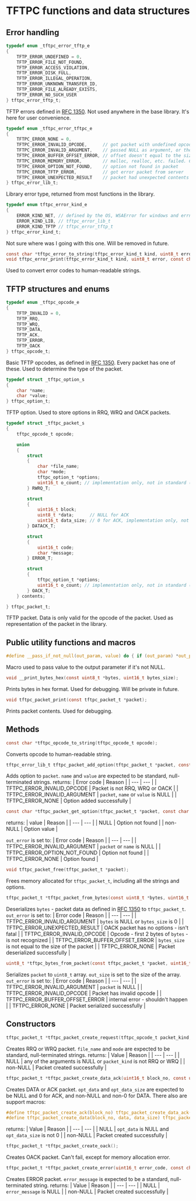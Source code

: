 # TFTPC functions and data structures

Error handling
-----

```c
typedef enum _tftpc_error_tftp_e
{
    TFTP_ERROR_UNDEFINED = 0,
    TFTP_ERROR_FILE_NOT_FOUND,
    TFTP_ERROR_ACCESS_VIOLATION,
    TFTP_ERROR_DISK_FULL,
    TFTP_ERROR_ILLEGAL_OPERATION,
    TFTP_ERROR_UNKNOWN_TRANSFER_ID,
    TFTP_ERROR_FILE_ALREADY_EXISTS,
    TFTP_ERROR_NO_SUCH_USER
} tftpc_error_tftp_t;
```
TFTP errors defined in [RFC 1350](https://datatracker.ietf.org/doc/html/rfc1350).
Not used anywhere in the base library. It's here for user convenience.

```c
typedef enum _tftpc_error_tftpc_e
{
    TFTPC_ERROR_NONE = 0,
    TFTPC_ERROR_INVALID_OPCODE,      // got packet with undefined opcode, or passed packet with wrong type to some function.
    TFTPC_ERROR_INVALID_ARGUMENT,    // passed NULL as argument, or there is something wrong with the arguments
    TFTPC_ERROR_BUFFER_OFFSET_ERROR, // offset doesn't equal to the size of buffer (packet is corrupted or bug in deserialization code)
    TFTPC_ERROR_MEMORY_ERROR,        // malloc, realloc, etc. failed. Considered fatal, library will just crash the program.
    TFTPC_ERROR_OPTION_NOT_FOUND,    // option not found in packet
    TFTPC_ERROR_TFTP_ERROR,          // got error packet from server
    TFTPC_ERROR_UNEXPECTED_RESULT    // packet had unexpected contents (lack of options, data, etc.)
} tftpc_error_lib_t;
```
Library error type, returned from most functions in the library.

```c
typedef enum tftpc_error_kind_e
{
    ERROR_KIND_NET, // defined by the OS, WSAError for windows and errno for linux
    ERROR_KIND_LIB, // tftpc_error_lib_t
    ERROR_KIND_TFTP // tftpc_error_tftp_t
} tftpc_error_kind_t;
```
Not sure where was I going with this one. Will be removed in future.

```c
const char *tftpc_error_to_string(tftpc_error_kind_t kind, uint8_t error);
void tftpc_error_print(tftpc_error_kind_t kind, uint8_t error, const char *message);
```
Used to convert error codes to human-readable strings.

TFTP structures and enums
-----
```c
typedef enum _tftpc_opcode_e
{
    TFTP_INVALID = 0,
    TFTP_RRQ,
    TFTP_WRQ,
    TFTP_DATA,
    TFTP_ACK,
    TFTP_ERROR,
    TFTP_OACK
} tftpc_opcode_t;
```
Basic TFTP opcodes, as defined in [RFC 1350](https://datatracker.ietf.org/doc/html/rfc1350).
Every packet has one of these. Used to determine the type of the packet.

```c
typedef struct _tftpc_option_s
{
    char *name;
    char *value;
} tftpc_option_t;
```
TFTP option. Used to store options in RRQ, WRQ and OACK packets.

```c
typedef struct _tftpc_packet_s
{
    tftpc_opcode_t opcode;

    union
    {
        struct
        {
            char *file_name;
            char *mode;
            tftpc_option_t *options;
            uint16_t o_count; // implementation only, not in standard (not serialized)
        } RWRQ_T;

        struct
        {
            uint16_t block;
            uint8_t *data;      // NULL for ACK
            uint16_t data_size; // 0 for ACK, implementation only, not in standard (not serialized)
        } DATACK_T;

        struct
        {
            uint16_t code;
            char *message;
        } ERROR_T;

        struct
        {
            tftpc_option_t *options;
            uint16_t o_count; // implementation only, not in standard (not serialized)
        } OACK_T;
    } contents;

} tftpc_packet_t;
```
TFTP packet. Data is only valid for the opcode of the packet. Used as representation of the packet in the library.

Public utility functions and macros
-----
```c
#define __pass_if_not_null(out_param, value) do { if (out_param) *out_param = value; } while(0)
```
Macro used to pass value to the output parameter if it's not NULL.

```c
void __print_bytes_hex(const uint8_t *bytes, uint16_t bytes_size);
```
Prints bytes in hex format. Used for debugging. Will be private in future.

```c
void tftpc_packet_print(const tftpc_packet_t *packet);
```
Prints packet contents. Used for debugging.

Methods
-----
```c
const char *tftpc_opcode_to_string(tftpc_opcode_t opcode);
```
Converts opcode to human-readable string.

```c
tftpc_error_lib_t tftpc_packet_add_option(tftpc_packet_t *packet, const char *name, const char *value);
```
Adds option to `packet`. `name` and `value` are expected to be standard, null-terminated strings.
returns:
| Error code | Reason |
| --- | --- |
| TFTPC_ERROR_INVALID_OPCODE | Packet is not RRQ, WRQ or OACK |
| TFTPC_ERROR_INVALID_ARGUMENT | `packet`, `name` or `value` is NULL |
| TFTPC_ERROR_NONE | Option added successfully |

```c
const char *tftpc_packet_get_option(tftpc_packet_t *packet, const char *name, tftpc_error_lib_t *out_error);
```
returns:
| value | Reason |
| --- | --- |
| NULL | Option not found |
| non-NULL | Option value |

`out_error` is set to:
| Error code | Reason |
| --- | --- |
| TFTPC_ERROR_INVALID_ARGUMENT | `packet` or `name` is NULL |
| TFTPC_ERROR_OPTION_NOT_FOUND | Option not found |
| TFTPC_ERROR_NONE | Option found |

```c
void tftpc_packet_free(tftpc_packet_t *packet);
```
Frees memory allocated for `tftpc_packet_t`, including all the strings and options.

```c
tftpc_packet_t *tftpc_packet_from_bytes(const uint8_t *bytes, uint16_t bytes_size, tftpc_error_lib_t *out_error);
```
Deserializes `bytes` - packet data as defined in [RFC 1350](https://datatracker.ietf.org/doc/html/rfc1350) to `tftpc_packet_t`.
`out_error` is set to:
| Error code | Reason |
| --- | --- |
| TFTPC_ERROR_INVALID_ARGUMENT | `bytes` is NULL or `bytes_size` is 0 |
| TFTPC_ERROR_UNEXPECTED_RESULT | OACK packet has no options - isn't fatal |
| TFTPC_ERROR_INVALID_OPCODE | Opcode - first 2 bytes of `bytes` - is not recognized |
| TFTPC_ERROR_BUFFER_OFFSET_ERROR | `bytes_size` is not equal to the size of the packet |
| TFTPC_ERROR_NONE | Packet deserialized successfully |

```c
uint8_t *tftpc_bytes_from_packet(const tftpc_packet_t *packet, uint16_t *out_size, tftpc_error_lib_t *out_error);
```
Serializes `packet` to `uint8_t` array. `out_size` is set to the size of the array.
`out_error` is set to:
| Error code | Reason |
| --- | --- |
| TFTPC_ERROR_INVALID_ARGUMENT | `packet` is NULL |
| TFTPC_ERROR_INVALID_OPCODE | Packet has invalid opcode |
| TFTPC_ERROR_BUFFER_OFFSET_ERROR | internal error - shouldn't happen |
| TFTPC_ERROR_NONE | Packet serialized successfully |


Constructors
-----

```c
tftpc_packet_t *tftpc_packet_create_request(tftpc_opcode_t packet_kind, const char *file_name, const char *mode);
```
Creates RRQ or WRQ packet. `file_name` and `mode` are expected to be standard, null-terminated strings.
returns:
| Value | Reason |
| --- | --- |
| NULL | any of the arguments is NULL or `packet_kind` is not RRQ or WRQ |
| non-NULL | Packet created successfully |

```c
tftpc_packet_t *tftpc_packet_create_data_ack(uint16_t block_no, const uint8_t *opt_data, uint16_t opt_data_size);
```
Creates DATA or ACK packet. `opt_data` and `opt_data_size` are expected to be NULL and 0 for ACK, and non-NULL and non-0 for DATA.
There also are support macros:
```c
#define tftpc_packet_create_ack(block_no) tftpc_packet_create_data_ack(block_no, NULL, 0)
#define tftpc_packet_create_data(block_no, data, data_size) tftpc_packet_create_data_ack(block_no, data, data_size)
```
returns:
| Value | Reason |
| --- | --- |
| NULL | `opt_data` is NULL and `opt_data_size` is not 0 |
| non-NULL | Packet created successfully |

```c
tftpc_packet_t *tftpc_packet_create_oack();
```
Creates OACK packet. Can't fail, except for memory allocation error.

```c
tftpc_packet_t *tftpc_packet_create_error(uint16_t error_code, const char *error_message);
```
Creates ERROR packet. `error_message` is expected to be a standard, null-terminated string.
returns:
| Value | Reason |
| --- | --- |
| NULL | `error_message` is NULL |
| non-NULL | Packet created successfully |
